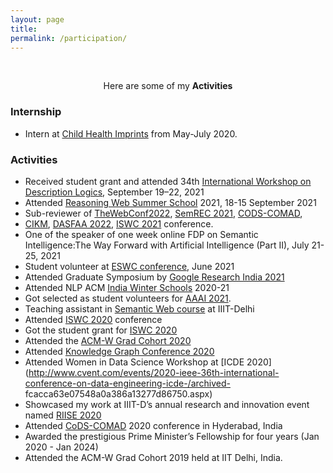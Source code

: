 ```yaml
---
layout: page
title: 
permalink: /participation/
---
```


<br />
<p align="center">
Here are some of my <b>Activities</b>
</p>

### Internship
- Intern at [Child Health Imprints](https://www.childhealthimprints.com/) from May-July 2020.

### Activities
- Received student grant and attended 34th [International Workshop on Description Logics](https://dai.fmph.uniba.sk/events/dl2021/), September 19–22, 2021
- Attended [Reasoning Web Summer School](https://declarativeai2021.net/reasoning-web/) 2021, 18-15 September 2021
- Sub-reviewer of [TheWebConf2022](https://www2022.thewebconf.org/), [SemREC 2021](https://semrec.github.io/), [CODS-COMAD](https://cods-comad.in/),
-  [CIKM](https://www.cikm2021.org/), [DASFAA 2022](https://www.dasfaa2022.org/), [ISWC 2021](https://iswc2021.semanticweb.org/) conference.
- One of the speaker of one week online FDP on Semantic Intelligence:The Way Forward with Artificial Intelligence (Part II), July 21-25, 2021
- Student volunteer at [ESWC conference](https://2021.eswc-conferences.org/), June 2021
- Attended Graduate Symposium by [Google Research India 2021](https://sites.google.com/view/graduatesymposium2021)
- Attended NLP ACM [India Winter Schools](https://aaai.org/Conferences/AAAI-21/) 2020-21 
- Got selected as student volunteers for [AAAI 2021](https://aaai.org/Conferences/AAAI-21/).
- Teaching assistant in [Semantic Web course](http://raghavam.github.io/teaching/2019/winter/semweb/) at IIIT-Delhi
- Attended [ISWC 2020](https://iswc2020.semanticweb.org/) conference
- Got the student grant for [ISWC 2020](https://iswc2020.semanticweb.org/) 
- Attended the [ACM-W Grad Cohort 2020](https://www.notion.so/ACM-W-Grad-Cohort-07310849305f495295988afe113cc386)
- Attended [Knowledge Graph Conference 2020](https://www.ontotext.com/company/event/knowledge-graph-conference-2020/)
- Attended Women in Data Science Workshop at [ICDE 2020](http://www.cvent.com/events/2020-ieee-36th-international-conference-on-data-engineering-icde-/archived-  fcacca63e07548a0a386a13277d86750.aspx)
- Showcased my work at IIIT-D’s annual research and innovation event named [RIISE 2020](https://www.iiitd.ac.in/riise)
- Attended [CoDS-COMAD](https://cods-comad.in/) 2020 conference in Hyderabad, India
- Awarded the prestigious Prime Minister’s Fellowship for four years (Jan 2020 - Jan 2024)
- Attended the ACM-W Grad Cohort 2019 held at IIT Delhi, India.

